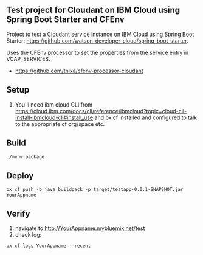 ## Test project for Cloudant on IBM Cloud using Spring Boot Starter and CFEnv
Project to test a Cloudant service instance on IBM Cloud using Spring Boot Starter: https://github.com/watson-developer-cloud/spring-boot-starter. 

Uses the CFEnv processor to set the properties from the service entry in VCAP_SERVICES.
- https://github.com/tnixa/cfenv-processor-cloudant

## Setup
1. You'll need ibm cloud CLI from https://cloud.ibm.com/docs/cli/reference/ibmcloud?topic=cloud-cli-install-ibmcloud-cli#install_use and bx cf installed and configured to talk to the appropriate cf org/space etc.

## Build
```
./mvnw package
```

## Deploy
```
bx cf push -b java_buildpack -p target/testapp-0.0.1-SNAPSHOT.jar YourAppname
```

## Verify
1. navigate to http://YourAppname.mybluemix.net/test
2. check log: 
```
bx cf logs YourAppname --recent
```